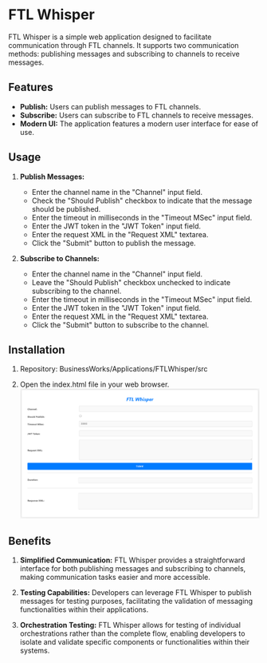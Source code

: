 # FTL Whisper

FTL Whisper is a simple web application designed to facilitate communication through FTL channels. It supports two communication methods: publishing messages and subscribing to channels to receive messages.

## Features

- **Publish:** Users can publish messages to FTL channels.
- **Subscribe:** Users can subscribe to FTL channels to receive messages.
- **Modern UI:** The application features a modern user interface for ease of use.

## Usage

1. **Publish Messages:**
    - Enter the channel name in the "Channel" input field.
    - Check the "Should Publish" checkbox to indicate that the message should be published.
    - Enter the timeout in milliseconds in the "Timeout MSec" input field.
    - Enter the JWT token in the "JWT Token" input field.
    - Enter the request XML in the "Request XML" textarea.
    - Click the "Submit" button to publish the message.

2. **Subscribe to Channels:**
    - Enter the channel name in the "Channel" input field.
    - Leave the "Should Publish" checkbox unchecked to indicate subscribing to the channel.
    - Enter the timeout in milliseconds in the "Timeout MSec" input field.
    - Enter the JWT token in the "JWT Token" input field.
    - Enter the request XML in the "Request XML" textarea.
    - Click the "Submit" button to subscribe to the channel.

## Installation

1. Repository:
    BusinessWorks/Applications/FTLWhisper/src

2. Open the index.html file in your web browser.
    ![FTLWhisper](images/FTLWhisper.png)

## Benefits

1. **Simplified Communication:** FTL Whisper provides a straightforward interface for both publishing messages and subscribing to channels, making communication tasks easier and more accessible.

2. **Testing Capabilities:** Developers can leverage FTL Whisper to publish messages for testing purposes, facilitating the validation of messaging functionalities within their applications.

3. **Orchestration Testing:** FTL Whisper allows for testing of individual orchestrations rather than the complete flow, enabling developers to isolate and validate specific components or functionalities within their systems.


